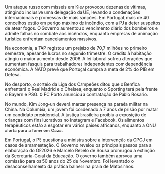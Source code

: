 Um ataque russo com mísseis em Kiev provocou dezenas de vítimas, atingindo inclusive uma delegação da UE, levando a condenações internacionais e promessas de mais sanções. Em Portugal, mais de 40 concelhos estão em perigo máximo de incêndio, com a PJ a deter suspeitos de atear fogos. O Governo aumentou o vencimento diário dos bombeiros e admite falhas no combate aos incêndios, enquanto empresas de animação turística enfrentam cancelamentos massivos.

Na economia, a TAP registou um prejuízo de 70,7 milhões no primeiro semestre, apesar de lucros no segundo trimestre. O crédito à habitação atingiu o maior aumento desde 2008. A lei laboral sofreu alterações que aumentam fasquia para trabalhadores independentes com dependência económica. A NATO prevê que Portugal cumpra a meta de 2% do PIB em Defesa.

No desporto, o sorteio da Liga dos Campeões ditou que o Benfica enfrentará o Real Madrid e o Chelsea, enquanto o Sporting terá pela frente o Bayern e PSG. O FC Porto anunciou a contratação de Pablo Rosario.

No mundo, Kim Jong-un deverá marcar presença na parada militar na China. Na Columbia, um jovem foi condenado a 7 anos de prisão por matar um candidato presidencial. A justiça brasileira proibiu a exposição de crianças com fins lucrativos no Instagram e Facebook. Os alimentos terapêuticos estão a esgotar em vários países africanos, enquanto a ONU alerta para a fome em Gaza.

Em Portugal, o PS questiona a ministra sobre a intervenção da CPCJ em casos de amamentação. O Governo revelou os principais passos para a elaboração do OE2026 e Marcelo Rebelo de Sousa promulgou a extinção da Secretaria-Geral da Educação. O governo também aprovou uma comissão para os 50 anos do 25 de Novembro. Foi levantado o desaconselhamento da prática balnear na praia de Matosinhos.